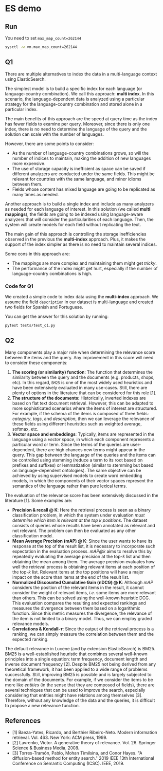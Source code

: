 # ES demo

## Run

You need to set `max_map_count=262144`

```bash
sysctl -w vm.max_map_count=262144
```


## Q1

There are multiple alternatives to index the data in a multi-language context using ElasticSearch.

The simplest model is to build a specific index for each language (or language-country combination).
We call this approach: __multi index__.
In this scenario, the language-dependent data is analyzed using a particular strategy for the language-country combination and stored alone in a particular index.

The main benefits of this approach are the speed at query time as the index has fewer fields to examine per query.
Moreover, since there is only one index, there is no need to determine the language of the query and the solution can scale with the number of languages.

However, there are some points to consider:

- As the number of language-country combinations grows, so will the number of indices to maintain, making the addition of new languages more expensive.
- The use of storage capacity is inefficient as space can be saved if different analyzers are conducted under the same fields. This might be relevant for countries with the same language, and minor idioms between them.
- Fields whose content has mixed language are going to be replicated as many times as needed.

Another approach is to build a single index and include as many analyzers as needed for each language of interest.
In this solution (we called __multi mappings__), the fields are going to be indexed using language-aware analyzers that will consider the particularities of each language.
Then, the system will create models for each field without replicating the text.

The main gain of this approach is controlling the storage inefficiencies observed in the previous the __multi-index__ approach. Plus, it makes the support of the index simpler as there is no need to maintain several indices.

Some cons in this approach are:

- The mappings are more complex and maintaining them might get _tricky_.
- The performance of the index might get hurt, especially if the number of language-country combinations is high.

### Code for Q1

We created a simple code to index data using the __multi-index__ approach.
We assume the field `description` in our dataset is multi-language and created two fields for Spanish and Portuguese.

You can get the answer for this solution by running:

```bash
pytest tests/test_q1.py
```

## Q2

Many components play a major role when determining the relevance score between the items and the query.
Any improvement in this score will need to consider these components:

1. __The scoring (or similarity) function__: The function that determines the similarity between the query and the documents (e.g. products, shops, etc). In this regard, `BM25` is one of the most widely used heuristics and have been extensively evaluated in many use-cases. Still, there are plenty of options in the literature that can be considered for this role [1].
2. __The structure of the documents__: Historically, inverted indexes are based on flat text document retrieval. However, this can be adapted to more sophisticated scenarios where the items of interest are structured. For example, if the schema of the items is composed of three fields: _category_, _tags_, and _description_, then we can leverage the relevance of these fields using different heuristics such as weighted average, softmax, etc.
3. __Vector space and embeddings__: Typically, items are represented in the language using a _vector space_, in which each component represents a particular word or term. Since the terms of the queries are user-dependent, there are high chances new terms might appear in the query. This gap between the language of the queries and the items can be controlled using stemming (reduce a term to its root based on prefixes and suffixes) or lemmatization (similar to stemming but based on language-dependent ontologies). The same objective can be achieved by using supervised models to create word embedding models, in which the components of their vector spaces represent the semantics of the language rather than pure lexical terms.

The evaluation of the relevance score has been extensively discussed in the literature [1]. Some examples are:

- __Precision & recall @ K__: Here the retrieval process is seen as a binary classification problem, in which the system under evaluation _must determine which item is relevant at the top k positions_. The dataset consists of queries whose results have been annotated as relevant and not relevant. The problem can then be evaluated as any other classification model.
- __Mean Average Precision (mAP) @ K__: Since the user wants to have its response at the top of the result list, it is necessary to incorporate such expectation in the evaluation process. _mAP@k_ aims to resolve this by repeatedly evaluating the average precision at the top-_k_ list and then obtaining the mean among them. The average precision evaluates how well the retrieval process is obtaining relevant items at each position of the top-$k$ list. Relevant items at the top positions will have a major impact on the score than items at the end of the result list.
- __Normalized Discounted Cumulative Gain (nDCG) @ K__: Although _mAP_ considers the position of the relevant items in the result, it cannot consider the weight of relevant items, _i.e._ some items are more relevant than others. This can be solved using the well-known heuristic DCG. This evaluation compares the resulting and expected rankings and measures the divergence between them based on a logarithmic function. Since this metric measures the divergence, the relevance of the item is not limited to a binary model. Thus, we can employ graded relevance models.
- __Correlations & Kendall-$\tau$__: Since the output of the retrieval process is a ranking, we can simply measure the correlation between them and the expected ranking.

The default relevance in Lucene (and by extension ElasticSearch) is BM25. BM25 is a well-established heuristic that combines several well-known principles into a single equation: term frequency, document length and inverse document frequency [2].
Despite BM25 not being derived from any theoretical framework, it has been applied to a wide range of problems successfully.
Still, improving BM25 is possible and is largely subjected to the domain of the documents.
For example, if we consider the items to be more like _entities_ (in the sense that they are composed of fields), there are several techniques that can be used to improve the search, especially considering that entities might have relations among themselves [3].
Therefore, without any knowledge of the data and the queries, it is difficult to propose a new relevance function.

## References

- [1] Baeza-Yates, Ricardo, and Berthier Ribeiro-Neto. Modern information retrieval. Vol. 463. New York: ACM press, 1999.
- [2] Lavrenko, Victor. A generative theory of relevance. Vol. 26. Springer Science & Business Media, 2008.
- [3] Torres-Tramón, Pablo, Mohan Timilsina, and Conor Hayes. "A diffusion-based method for entity search." 2019 IEEE 13th International Conference on Semantic Computing (ICSC). IEEE, 2019.
